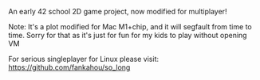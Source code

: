 An early 42 school 2D game project, now modified for multiplayer!

Note: It's a plot modified for Mac M1+chip, and it will segfault from time to time.
Sorry for that as it's just for fun for my kids to play without opening VM

For serious singleplayer for Linux please visit:
https://github.com/fankahou/so_long
